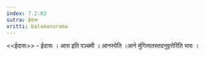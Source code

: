 ```yaml
---
index: 7.2.83
sutra: ईदासः
vritti: balamanorama
---
```


<<ईदासः>> - ईदासः । आस इति पञ्चमी । आनस्येति ।आने मु॑गित्यतस्तदनुवृत्तेरिति भावः । 